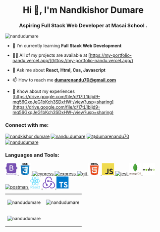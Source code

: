<h1 align="center">Hi 👋, I'm Nandkishor Dumare</h1>
<h3 align="center">Aspiring Full Stack Web Developer at Masai School .</h3>

<p align="left"> <img src="https://komarev.com/ghpvc/?username=nandudumare&label=Profile%20views&color=0e75b6&style=flat" alt="nandudumare" /> </p>

- 🌱 I’m currently learning **Full Stack Web Development**

- 👨‍💻 All of my projects are available at [https://my-portfolio-nandu.vercel.app/](https://my-portfolio-nandu.vercel.app/)

- 💬 Ask me about **React, Html, Css, Javascript**

- 📫 How to reach me **dumarenandu70@gmail.com**

- 📄 Know about my experiences [https://drive.google.com/file/d/17tL1bIjd9-mq56GxqJeG1bKch3SDxHW-/view?usp=sharing](https://drive.google.com/file/d/17tL1bIjd9-mq56GxqJeG1bKch3SDxHW-/view?usp=sharing)

<h3 align="left">Connect with me:</h3>
<p align="left">
<a href="https://linkedin.com/in/nandkishor dumare" target="blank"><img align="center" src="https://raw.githubusercontent.com/rahuldkjain/github-profile-readme-generator/master/src/images/icons/Social/linked-in-alt.svg" alt="nandkishor dumare" height="30" width="40" /></a>
<a href="https://instagram.com/nandu.dumare" target="blank"><img align="center" src="https://raw.githubusercontent.com/rahuldkjain/github-profile-readme-generator/master/src/images/icons/Social/instagram.svg" alt="nandu.dumare" height="30" width="40" /></a>
<a href="https://medium.com/@dumarenandu70" target="blank"><img align="center" src="https://raw.githubusercontent.com/rahuldkjain/github-profile-readme-generator/master/src/images/icons/Social/medium.svg" alt="@dumarenandu70" height="30" width="40" /></a>
<a href="https://www.leetcode.com/nandudumare" target="blank"><img align="center" src="https://raw.githubusercontent.com/rahuldkjain/github-profile-readme-generator/master/src/images/icons/Social/leet-code.svg" alt="nandudumare" height="30" width="40" /></a>
</p>

<h3 align="left">Languages and Tools:</h3>
<p align="left"> <a href="https://getbootstrap.com" target="_blank" rel="noreferrer"> <img src="https://raw.githubusercontent.com/devicons/devicon/master/icons/bootstrap/bootstrap-plain-wordmark.svg" alt="bootstrap" width="40" height="40"/> </a> <a href="https://www.w3schools.com/css/" target="_blank" rel="noreferrer"> <img src="https://raw.githubusercontent.com/devicons/devicon/master/icons/css3/css3-original-wordmark.svg" alt="css3" width="40" height="40"/> </a> <a href="https://www.cypress.io" target="_blank" rel="noreferrer"> <img src="https://iconape.com/wp-content/files/gj/370774/svg/370774.svg" alt="cypress" width="40" height="40"/> </a> <a href="https://expressjs.com" target="_blank" rel="noreferrer"><img src="https://keenethics.com/wp-content/uploads/2021/10/Express.js.svg" alt="express" width="40" height="40"/> </a> <a href="https://git-scm.com/" target="_blank" rel="noreferrer"> <img src="https://www.vectorlogo.zone/logos/git-scm/git-scm-icon.svg" alt="git" width="40" height="40"/> </a> <a href="https://www.w3.org/html/" target="_blank" rel="noreferrer"> <img src="https://raw.githubusercontent.com/devicons/devicon/master/icons/html5/html5-original-wordmark.svg" alt="html5" width="40" height="40"/> </a> <a href="https://developer.mozilla.org/en-US/docs/Web/JavaScript" target="_blank" rel="noreferrer"> <img src="https://raw.githubusercontent.com/devicons/devicon/master/icons/javascript/javascript-original.svg" alt="javascript" width="40" height="40"/> </a> <a href="https://jestjs.io" target="_blank" rel="noreferrer"> <img src="https://www.vectorlogo.zone/logos/jestjsio/jestjsio-icon.svg" alt="jest" width="40" height="40"/> </a> <a href="https://www.mongodb.com/" target="_blank" rel="noreferrer"> <img src="https://raw.githubusercontent.com/devicons/devicon/master/icons/mongodb/mongodb-original-wordmark.svg" alt="mongodb" width="40" height="40"/> </a> <a href="https://nodejs.org" target="_blank" rel="noreferrer"> <img src="https://raw.githubusercontent.com/devicons/devicon/master/icons/nodejs/nodejs-original-wordmark.svg" alt="nodejs" width="40" height="40"/> </a> <a href="https://postman.com" target="_blank" rel="noreferrer"> <img src="https://www.vectorlogo.zone/logos/getpostman/getpostman-icon.svg" alt="postman" width="40" height="40"/> </a> <a href="https://reactjs.org/" target="_blank" rel="noreferrer"> <img src="https://raw.githubusercontent.com/devicons/devicon/master/icons/react/react-original-wordmark.svg" alt="react" width="40" height="40"/>
  <a href="https://redux.js.org" target="_blank" rel="noreferrer"> <img src="https://raw.githubusercontent.com/devicons/devicon/master/icons/redux/redux-original.svg" alt="redux" width="40" height="40"/> </a> </a> <a href="https://www.typescriptlang.org/" target="_blank" rel="noreferrer"> <img src="https://raw.githubusercontent.com/devicons/devicon/master/icons/typescript/typescript-original.svg" alt="typescript" width="40" height="40"/> </a> </p>

<table>
  <tr>
    <td>
      <p align="center"><img align="center" src="https://github-readme-stats.vercel.app/api/top-langs?username=nandudumare&show_icons=true&locale=en&layout=compact&theme=dark&title_color=ffffff&text_color=5274ff" alt="nandudumare" /></p>
    </td>
     <td>
       <p>&nbsp;<img align="center" src="https://github-readme-stats.vercel.app/api?username=nandudumare&show_icons=true&locale=en&theme=dark&title_color=ffffff&text_color=5274ff" alt="nandudumare" /></p>
    </td>
  </tr>

   

  <tr>
    <td>
      
<p align="center"><img align="center" src="https://github-readme-streak-stats.herokuapp.com/?user=nandudumare&theme=dark&title_color=ffffff&text_color=5274ff" alt="nandudumare" /></p>
    </td>
  
  </tr>
</table>
 
 

